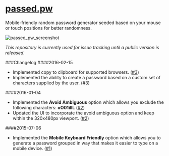 # [passed.pw](https://passed.pw/)
Mobile-friendly random password generator seeded based on your mouse or touch positions for better randomness.

![passed_pw_screenshot](https://cloud.githubusercontent.com/assets/7763217/13037660/ca6a7b30-d37d-11e5-991f-563a69d31d6f.png)


_This repository is currently used for issue tracking until a public version is released._

###Changelog
####2016-02-15
 - Implemented copy to clipboard for supported browsers. ([#3](https://github.com/cxam/passed.pw/issues/3))
 - Implemented the ability to create a password based on a custom set of characters supplied by the user. ([#3](https://github.com/cxam/passed.pw/issues/3))

####2016-01-04
 - Implemented the **Avoid Ambiguous** option which allows you exclude the following characters: **oO01iIlL** ([#2](https://github.com/cxam/passed.pw/issues/2))
 - Updated the UI to incorporate the avoid ambiguous option and keep within the 320x480px viewport. ([#2](https://github.com/cxam/passed.pw/issues/2))

####2015-07-06
 - Implemented the **Mobile Keyboard Friendly** option which allows you to generate a password grouped in way that makes it easier to type on a mobile device. ([#1](https://github.com/cxam/passed.pw/issues/1))
